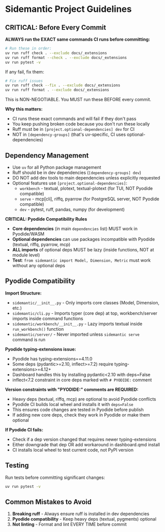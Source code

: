# Sidemantic Project Guidelines

## CRITICAL: Before Every Commit

**ALWAYS run the EXACT same commands CI runs before committing:**

```bash
# Run these in order:
uv run ruff check . --exclude docs/_extensions
uv run ruff format --check . --exclude docs/_extensions
uv run pytest -v
```

If any fail, fix them:
```bash
# Fix ruff issues
uv run ruff check --fix . --exclude docs/_extensions
uv run ruff format . --exclude docs/_extensions
```

This is NON-NEGOTIABLE. You MUST run these BEFORE every commit.

**Why this matters:**
- CI runs these exact commands and will fail if they don't pass
- You keep pushing broken code because you don't run these locally
- Ruff must be in `[project.optional-dependencies] dev` for CI
- NOT in `[dependency-groups]` (that's uv-specific, CI uses optional-dependencies)

## Dependency Management

- Use `uv` for all Python package management
- Ruff should be in dev dependencies (`[dependency-groups] dev`)
- DO NOT add dev tools to main dependencies unless explicitly requested
- Optional features use `[project.optional-dependencies]`:
  - `workbench` - textual, plotext, textual-plotext (for TUI, NOT Pyodide compatible)
  - `serve` - mcp[cli], riffq, pyarrow (for PostgreSQL server, NOT Pyodide compatible)
  - `dev` - pytest, ruff, pandas, numpy (for development)

**CRITICAL: Pyodide Compatibility Rules**
- **Core dependencies** (in main `dependencies` list) MUST work in Pyodide/WASM
- **Optional dependencies** can use packages incompatible with Pyodide (textual, riffq, pyarrow, mcp)
- **ALL imports** of optional deps MUST be lazy (inside functions, NOT at module level)
- **Test**: `from sidemantic import Model, Dimension, Metric` must work without any optional deps

## Pyodide Compatibility

**Import Structure:**
- `sidemantic/__init__.py` - Only imports core classes (Model, Dimension, etc.)
- `sidemantic/cli.py` - Imports typer (core dep) at top, workbench/server imports inside command functions
- `sidemantic/workbench/__init__.py` - Lazy imports textual inside `run_workbench()` function
- `sidemantic/server/` - Never imported unless `sidemantic serve` command is run

**Pyodide typing-extensions issue:**
- Pyodide has typing-extensions==4.11.0
- Some deps (pydantic>=2.10, inflect>=7.2) require typing-extensions>=4.12+
- Dashboard handles this by installing pydantic<2.10 with deps=False
- inflect<7.2 constraint in core deps marked with `# PYODIDE:` comment

**Version constraints with "PYODIDE:" comments are REQUIRED:**
- Heavy deps (textual, riffq, mcp) are optional to avoid Pyodide conflicts
- Pyodide CI builds local wheel and installs it with `deps=False`
- This ensures code changes are tested in Pyodide before publish
- If adding new core deps, check they work in Pyodide or make them optional

**If Pyodide CI fails:**
- Check if a dep version changed that requires newer typing-extensions
- Either downgrade that dep OR add workaround in dashboard.qmd install
- CI installs local wheel to test current code, not PyPI version

## Testing

Run tests before committing significant changes:
```bash
uv run pytest -v
```

## Common Mistakes to Avoid

1. **Breaking ruff** - Always ensure ruff is installed in dev dependencies
2. **Pyodide compatibility** - Keep heavy deps (textual, pygments) optional
3. **Not linting** - Format and lint EVERY TIME before commit
